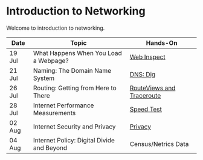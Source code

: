 # Introduction to Networking 

Welcome to introduction to networking.

| Date   | Topic                                      | Hands-On                                          |
| ------ | ------------------------------------------ | ------------------------------------------------- |
| 19 Jul | What Happens When You Load a Webpage?      | [Web Inspect](assignments/1-web.md)               |
| 21 Jul | Naming: The Domain Name System             | [DNS: Dig](assignments/2-dns.md)                  |
| 26 Jul | Routing: Getting from Here to There        | [RouteViews and Traceroute](assignments/3-bgp.md) |
| 28 Jul | Internet Performance Measurements          | [Speed Test](assignments/4-performance.md)        |
| 02 Aug | Internet Security and Privacy              | [Privacy](assignments/5-privacy.md)               |
| 04 Aug | Internet Policy: Digital Divide and Beyond | Census/Netrics Data                               |
